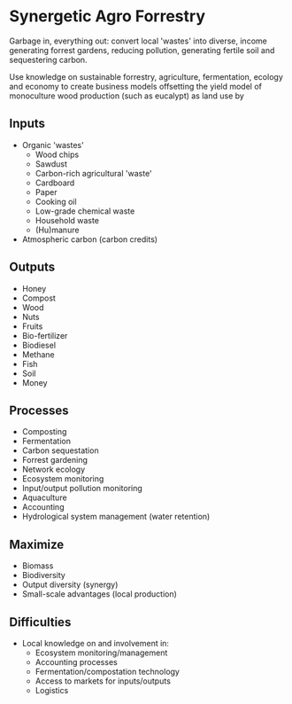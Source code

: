# Synergetic Agro Forrestry
Garbage in, everything out: convert local 'wastes' into diverse, income generating forrest gardens, reducing pollution, generating fertile soil and sequestering carbon.

Use knowledge on sustainable forrestry, agriculture, fermentation, ecology and economy to create business models offsetting the yield model of monoculture wood production (such as eucalypt) as land use by 
## Inputs
* Organic 'wastes'
  * Wood chips
  * Sawdust
  * Carbon-rich agricultural 'waste'
  * Cardboard
  * Paper
  * Cooking oil
  * Low-grade chemical waste
  * Household waste
  * (Hu)manure
* Atmospheric carbon (carbon credits)

## Outputs
* Honey
* Compost
* Wood
* Nuts
* Fruits
* Bio-fertilizer
* Biodiesel
* Methane
* Fish
* Soil
* Money

## Processes
* Composting
* Fermentation
* Carbon sequestation
* Forrest gardening
* Network ecology
* Ecosystem monitoring
* Input/output pollution monitoring
* Aquaculture
* Accounting
* Hydrological system management (water retention)

## Maximize
* Biomass
* Biodiversity
* Output diversity (synergy)
* Small-scale advantages (local production)

## Difficulties
* Local knowledge on and involvement in:
  * Ecosystem monitoring/management
  * Accounting processes
  * Fermentation/compostation technology
  * Access to markets for inputs/outputs
  * Logistics